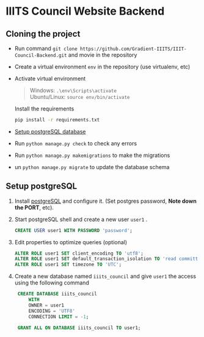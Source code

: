 # IIITS Council Website Backend

## Cloning the project  
* Run command `git clone https://github.com/Gradient-IIITS/IIIT-Council-Backend.git` and movie in the repository
* Create a virtual environment `env` in the repository (use virtualenv, etc)
* Activate virtual environment  
    >    Windows:  ```.\env\Scripts\activate```  
    >    Ubuntu/Linux: ```source env/bin/activate```   
    
    Install the requirements  
    ```bash
    pip install -r requirements.txt
    ```
    
* [Setup postgreSQL database](#setup-postgresql)
* Run `python manage.py check` to check any errors
* Run `python manage.py makemigrations` to make the migrations
* un `python manage.py migrate` to update the database schema


## Setup postgreSQL
1. Install [postgreSQL](https://www.postgresql.org/download/) and configure it. (Set postgres password, **Note down the PORT**, etc).  

2. Start postgreSQL shell and create a new user `user1` .   
    ```sql
    CREATE USER user1 WITH PASSWORD 'password';
    ```

1. Edit properties to optimize queries (optional)
    ```sql
    ALTER ROLE user1 SET client_encoding TO 'utf8';
    ALTER ROLE user1 SET default_transaction_isolation TO 'read committed';
    ALTER ROLE user1 SET timezone TO 'UTC';
    ```

1. Create a new database named `iiits_council` and give `user1` the access using the following command  
   ```sql
    CREATE DATABASE iiits_council
        WITH 
        OWNER = user1
        ENCODING = 'UTF8'
        CONNECTION LIMIT = -1;
    
    GRANT ALL ON DATABASE iiits_council TO user1;
   ```


